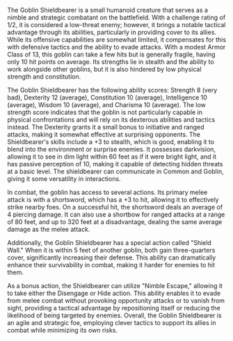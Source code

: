 The Goblin Shieldbearer is a small humanoid creature that serves as a nimble and strategic combatant on the battlefield. With a challenge rating of 1/2, it is considered a low-threat enemy; however, it brings a notable tactical advantage through its abilities, particularly in providing cover to its allies. While its offensive capabilities are somewhat limited, it compensates for this with defensive tactics and the ability to evade attacks. With a modest Armor Class of 13, this goblin can take a few hits but is generally fragile, having only 10 hit points on average. Its strengths lie in stealth and the ability to work alongside other goblins, but it is also hindered by low physical strength and constitution.

The Goblin Shieldbearer has the following ability scores: Strength 8 (very bad), Dexterity 12 (average), Constitution 10 (average), Intelligence 10 (average), Wisdom 10 (average), and Charisma 10 (average). The low strength score indicates that the goblin is not particularly capable in physical confrontations and will rely on its dexterous abilities and tactics instead. The Dexterity grants it a small bonus to initiative and ranged attacks, making it somewhat effective at surprising opponents. The Shieldbearer's skills include a +3 to stealth, which is good, enabling it to blend into the environment or surprise enemies. It possesses darkvision, allowing it to see in dim light within 60 feet as if it were bright light, and it has passive perception of 10, making it capable of detecting hidden threats at a basic level. The shieldbearer can communicate in Common and Goblin, giving it some versatility in interactions.

In combat, the goblin has access to several actions. Its primary melee attack is with a shortsword, which has a +3 to hit, allowing it to effectively strike nearby foes. On a successful hit, the shortsword deals an average of 4 piercing damage. It can also use a shortbow for ranged attacks at a range of 80 feet, and up to 320 feet at a disadvantage, dealing the same average damage as the melee attack. 

Additionally, the Goblin Shieldbearer has a special action called "Shield Wall." When it is within 5 feet of another goblin, both gain three-quarters cover, significantly increasing their defense. This ability can dramatically enhance their survivability in combat, making it harder for enemies to hit them.

As a bonus action, the Shieldbearer can utilize "Nimble Escape," allowing it to take either the Disengage or Hide action. This ability enables it to evade from melee combat without provoking opportunity attacks or to vanish from sight, providing a tactical advantage by repositioning itself or reducing the likelihood of being targeted by enemies. Overall, the Goblin Shieldbearer is an agile and strategic foe, employing clever tactics to support its allies in combat while minimizing its own risks.